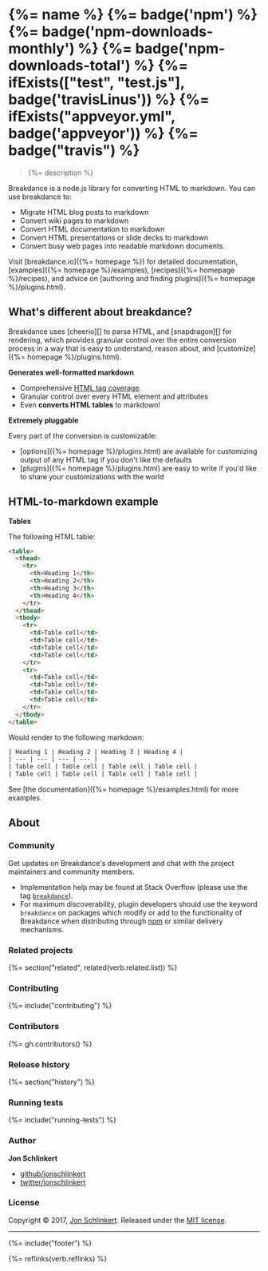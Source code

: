 # {%= name %} {%= badge('npm') %} {%= badge('npm-downloads-monthly') %}  {%= badge('npm-downloads-total') %} {%= ifExists(["test", "test.js"], badge('travisLinus')) %} {%= ifExists("appveyor.yml", badge('appveyor')) %} {%= badge("travis") %}

> {%= description %}

Breakdance is a node.js library for converting HTML to markdown. You can use breakdance to:

- Migrate HTML blog posts to markdown
- Convert wiki pages to markdown
- Convert HTML documentation to markdown
- Convert HTML presentations or slide decks to markdown
- Convert busy web pages into readable markdown documents. 

Visit [breakdance.io]({%= homepage %}) for detailed documentation, [examples]({%= homepage %}/examples), [recipes]({%= homepage %}/recipes), and advice on [authoring and finding plugins]({%= homepage %}/plugins.html).

## What's different about breakdance?

Breakdance uses [cheerio][] to parse HTML, and [snapdragon][] for rendering, which provides granular control over the entire conversion process in a way that is easy to understand, reason about, and [customize]({%= homepage %}/plugins.html).

**Generates well-formatted markdown**

* Comprehensive [HTML tag coverage](lib/compiler.js). 
* Granular control over every HTML element and attributes
* Even **converts HTML tables** to markdown! 

**Extremely pluggable**

Every part of the conversion is customizable:

* [options]({%= homepage %}/plugins.html) are available for customizing output of any HTML tag if you don't like the defaults 
* [plugins]({%= homepage %}/plugins.html) are easy to write if you'd like to share your customizations with the world


## HTML-to-markdown example 

**Tables**

The following HTML table:

```html
<table>
  <thead>
    <tr>
      <th>Heading 1</th>
      <th>Heading 2</th>
      <th>Heading 3</th>
      <th>Heading 4</th>
    </tr>
  </thead>
  <tbody>
    <tr>
      <td>Table cell</td>
      <td>Table cell</td>
      <td>Table cell</td>
      <td>Table cell</td>
    </tr>
    <tr>
      <td>Table cell</td>
      <td>Table cell</td>
      <td>Table cell</td>
      <td>Table cell</td>
    </tr>
  </tbody>
</table>
```

Would render to the following markdown:

```html
| Heading 1 | Heading 2 | Heading 3 | Heading 4 | 
| --- | --- | --- | --- | 
| Table cell | Table cell | Table cell | Table cell | 
| Table cell | Table cell | Table cell | Table cell | 
```

See [the documentation]({%= homepage %}/examples.html) for more examples.

## About
### Community

Get updates on Breakdance's development and chat with the project maintainers and community members.

- Implementation help may be found at Stack Overflow (please use the tag [`breakdance`](https://stackoverflow.com/questions/tagged/breakdance)).
- For maximum discoverability, plugin developers should use the keyword `breakdance` on packages which modify or add to the functionality of Breakdance when distributing through [npm](https://www.npmjs.com/browse/keyword/breakdance) or similar delivery mechanisms.

### Related projects
{%= section("related", related(verb.related.list)) %}

### Contributing
{%= include("contributing") %}

### Contributors
{%= gh.contributors() %}

### Release history
{%= section("history") %}

### Running tests
{%= include("running-tests") %}

### Author

**Jon Schlinkert**

* [github/jonschlinkert](https://github.com/jonschlinkert)
* [twitter/jonschlinkert](https://twitter.com/jonschlinkert)

### License
Copyright © 2017, [Jon Schlinkert](https://github.com/jonschlinkert).
Released under the [MIT license](LICENSE).

***

{%= include("footer") %}

{%= reflinks(verb.reflinks) %}
